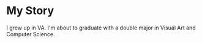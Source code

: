 # My Story

I grew up in VA. I'm about to graduate with a double major in Visual Art and Computer Science.